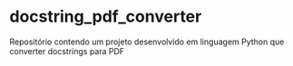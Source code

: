 # docstring_pdf_converter
Repositório contendo um projeto desenvolvido em linguagem Python que converter docstrings para PDF
